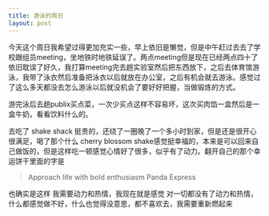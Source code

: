 ```yaml
---
title: 游泳的周日
layout: post
---
```

今天这个周日我希望过得更加充实一些，早上依旧是懒觉，但是中午赶过去去了学校跟组员meeting，坐地铁时地铁延误了。两点meeting但是现在已经两点四十了依旧耽误了好久，我打算meeting完去趟实验室然后把东西放下，之后去体育馆游泳，我带了泳衣然后准备把泳衣以后就放在办公室，之后有机会就去游泳。感觉过了这么多天都没去怎么游泳以后就没机会了要好好把握，当做锻炼的方式。

游完泳后去趟publix买点菜，一次少买点这样不容易坏，这次买肉馅一盒然后是一盒牛奶，看看饮料什么的。

去吃了 shake shack 挺贵的，还绕了一圈晚了一个多小时到家，但是还是很开心很满足，喝了那个什么 cherry blossom shake感觉挺幸福的，本来是可以回来自己做饭的，但是这样吃一顿感觉心情好了很多，似乎有了动力。翻开自己的那个幸运饼干里面的字是
> Approach life with bold enthusiasm 
> Panda Express

也确实是这样 我需要动力和热情，我现在就是感觉 对一切都没有了动力和热情，什么都感觉做不好，什么也觉得没意思，都不喜欢去，我需要重新燃起来